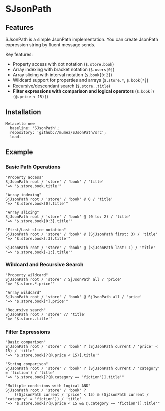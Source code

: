 # SJsonPath


## Features

SJsonPath is a simple JsonPath implementation. You can create JsonPath expression string by fluent message sends. 

Key features:
- Property access with dot notation (`$.store.book`)
- Array indexing with bracket notation (`$.users[0]`)
- Array slicing with interval notation (`$.book[0:2]`)
- Wildcard support for properties and arrays (`$.store.*`, `$.book[*]`)
- Recursive/descendant search (`$.store..title`)
- **Filter expressions with comparison and logical operators** (`$.book[?(@.price < 15)]`) 


## Installation

```smalltalk
Metacello new
  baseline: 'SJsonPath';
  repository: 'github://mumez/SJsonPath/src';
  load.
```

## Example

### Basic Path Operations

```smalltalk
"Property access"
SjJsonPath root / 'store' / 'book' / 'title'
"=> '$.store.book.title'"

"Array indexing"
SjJsonPath root / 'store' / 'book' @ 0 / 'title'  
"=> '$.store.book[0].title'"

"Array slicing"
SjJsonPath root / 'store' / 'book' @ (0 to: 2) / 'title'
"=> '$.store.book[0:3].title'"

"First/Last slice notation"
SjJsonPath root / 'store' / 'book' @ (SjJsonPath first: 3) / 'title'
"=> '$.store.book[:3].title'"

SjJsonPath root / 'store' / 'book' @ (SjJsonPath last: 1) / 'title'
"=> '$.store.book[-1:].title'"
```

### Wildcard and Recursive Search

```smalltalk
"Property wildcard"
SjJsonPath root / 'store' / SjJsonPath all / 'price'
"=> '$.store.*.price'"

"Array wildcard"
SjJsonPath root / 'store' / 'book' @ SjJsonPath all / 'price'
"=> '$.store.book[*].price'"

"Recursive search"
SjJsonPath root / 'store' // 'title' 
"=> '$.store..title'"
```

### Filter Expressions

```smalltalk
"Basic comparison"
SjJsonPath root / 'store' / 'book' ? (SjJsonPath current / 'price' < 15) / 'title'
"=> '$.store.book[?(@.price < 15)].title'"

"String comparison"
SjJsonPath root / 'store' / 'book' ? (SjJsonPath current / 'category' = 'fiction') / 'title'
"=> '$.store.book[?(@.category == 'fiction')].title'"

"Multiple conditions with logical AND"
SjJsonPath root / 'store' / 'book' ? 
    ((SjJsonPath current / 'price' < 15) & (SjJsonPath current / 'category' = 'fiction')) / 'title'
"=> '$.store.book[?(@.price < 15 && @.category == 'fiction')].title'"
```